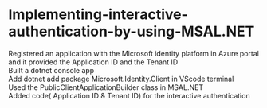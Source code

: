 # Implementing-interactive-authentication-by-using-MSAL.NET
Registered an application with the Microsoft identity platform in Azure portal and it provided the Application ID and the Tenant ID    
Built a dotnet console app    
Add dotnet add package Microsoft.Identity.Client in VScode terminal    
Used the PublicClientApplicationBuilder class in MSAL.NET    
Added code( Application ID & Tenant ID) for the interactive authentication

